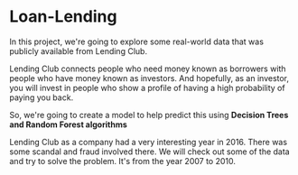 # Loan-Lending

In this project, we're going to explore some real-world data
that was publicly available from Lending Club. 

Lending Club connects
people who need money known as borrowers with people who have money known as investors.
And hopefully, as an investor, you will invest in people who show a profile of having a
high probability of paying you back.

So, we're going to create a model to help predict this using **Decision Trees and Random Forest algorithms**

Lending Club as a company had a very interesting year in 2016. There was some scandal and fraud involved there.
We will check out some of the data and try to solve the problem. It's from the year 2007 to 2010.
